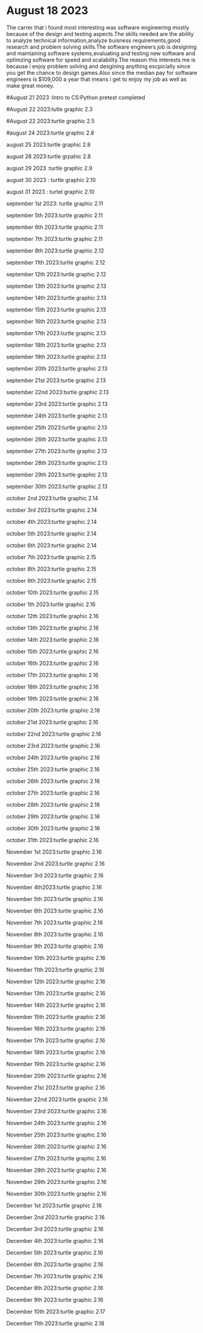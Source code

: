 # August 18 2023
The carrer that i found most interesting was software engineering mostly because of the design and testing aspects.The skills needed are the ability to analyze technical information,analyze buisness requirements,good research and problem solving skills.The software engineers job is designing and maintaining software systems,evaluating and testing new software and optimzing software for speed and scalability.The reason this interests me is because i enjoy problem solving and desgining anything escpicially since you get the chance to design games.Also since the median pay for software engineers is $109,000 a year that means i get to enjoy my job as well as make great money.

#August 21 2023 :Intro to CS:Python pretest completed

#August 22 2023:tutle graphic 2.3

#August 22 2023:turtle graphic 2.5

#august 24 2023:turtle graphic 2.8

august 25 2023:turtle graphic 2.8

august 28 2023:turtle grpahic 2.8

august 29 2023 :turtle graphic 2.9

august 30 2023 : turtle graphic 2.10

august 31 2023 : turtel graphic 2.10

september 1st 2023: turtle graphic 2.11

september 5th 2023:turtle graphic 2.11

september 6th 2023:turtle graphic 2.11

september 7th 2023:turtle graphic 2.11

september 8th 2023:turtle graphic 2.12

september 11th 2023:turtle graphic 2.12

september 12th 2023:turtle graphic 2.12

september 13th 2023:turtle graphic 2.13

september 14th 2023:turtle graphic 2.13

september 15th 2023:turtle graphic 2.13

september 16th 2023:turtle graphic 2.13

september 17th 2023:turtle graphic 2.13

september 18th 2023:turtle graphic 2.13

september 19th 2023:turtle graphic 2.13

september 20th 2023:turtle graphic 2.13

september 21st 2023:turtle graphic 2.13

september 22nd 2023:turtle graphic 2.13

september 23rd 2023:turtle graphic 2.13

september 24th 2023:turtle graphic 2.13

september 25th 2023:turtle graphic 2.13

september 26th 2023:turtle graphic 2.13

september 27th 2023:turtle graphic 2.13

september 28th 2023:turtle graphic 2.13

september 29th 2023:turtle graphic 2.13

september 30th 2023:turtle graphic 2.13

october 2nd  2023:turtle graphic 2.14

october 3rd  2023:turtle graphic 2.14

october 4th 2023:turtle graphic 2.14

october 5th 2023:turtle graphic 2.14

october 6th 2023:turtle graphic 2.14

october 7th  2023:turtle graphic 2.15

october 8th  2023:turtle graphic 2.15

october 9th  2023:turtle graphic 2.15

october 10th  2023:turtle graphic 2.15

october 1th  2023:turtle graphic 2.16

october 12th  2023:turtle graphic 2.16

october 13th 2023:turtle graphic 2.16

october 14th 2023:turtle graphic 2.16

october 15th 2023:turtle graphic 2.16

october 16th 2023:turtle graphic 2.16

october 17th 2023:turtle graphic 2.16

october 18th 2023:turtle graphic 2.16

october 19th 2023:turtle graphic 2.16

october 20th 2023:turtle graphic 2.16

october 21st 2023:turtle graphic 2.16

october 22nd 2023:turtle graphic 2.16

october 23rd 2023:turtle graphic 2.16

october 24th 2023:turtle graphic 2.16

october 25th 2023:turtle graphic 2.16

october 26th 2023:turtle graphic 2.16

october 27th 2023:turtle graphic 2.16

october 28th 2023:turtle graphic 2.16

october 29th 2023:turtle graphic 2.16

october 30th 2023:turtle graphic 2.16

october 31th 2023:turtle graphic 2.16

November 1st 2023:turtle graphic 2.16

November 2nd 2023:turtle graphic 2.16

November 3rd 2023:turtle graphic 2.16

November 4th2023:turtle graphic 2.16

November 5th 2023:turtle graphic 2.16

November 6th 2023:turtle graphic 2.16

November 7th 2023:turtle graphic 2.16

November 8th 2023:turtle graphic 2.16

November 9th 2023:turtle graphic 2.16

November 10th 2023:turtle graphic 2.16

November 11th 2023:turtle graphic 2.16

November 12th 2023:turtle graphic 2.16

November 13th 2023:turtle graphic 2.16

November 14th 2023:turtle graphic 2.16

November 15th 2023:turtle graphic 2.16

November 16th 2023:turtle graphic 2.16

November 17th 2023:turtle graphic 2.16

November 18th 2023:turtle graphic 2.16

November 19th 2023:turtle graphic 2.16

November 20th 2023:turtle graphic 2.16

November 21st 2023:turtle graphic 2.16

November 22nd 2023:turtle graphic 2.16

November 23rd 2023:turtle graphic 2.16

November 24th 2023:turtle graphic 2.16

November 25th 2023:turtle graphic 2.16

November 26th 2023:turtle graphic 2.16

November 27th 2023:turtle graphic 2.16

November 28th 2023:turtle graphic 2.16

November 29th 2023:turtle graphic 2.16

November 30th 2023:turtle graphic 2.16

December 1st 2023:turtle graphic 2.16

December 2nd 2023:turtle graphic 2.16

December 3rd 2023:turtle graphic 2.16

December 4th 2023:turtle graphic 2.16

December 5th 2023:turtle graphic 2.16

December 6th 2023:turtle graphic 2.16

December 7th 2023:turtle graphic 2.16

December 8th 2023:turtle graphic 2.16

December 9th 2023:turtle graphic 2.16

December 10th 2023:turtle graphic 2.17

December 11th 2023:turtle graphic 2.18
